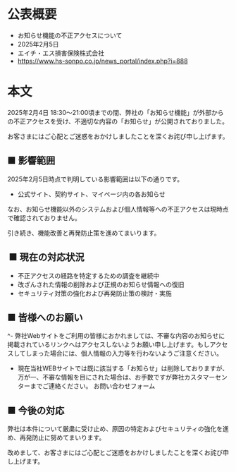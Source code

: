 # 公表概要
- お知らせ機能の不正アクセスについて
- 2025年2月5日
- エイチ・エス損害保険株式会社
- https://www.hs-sonpo.co.jp/news_portal/index.php?i=888

# 本文
2025年2月4日 18:30～21:00頃までの間、弊社の「お知らせ機能」が外部からの不正アクセスを受け、不適切な内容の「お知らせ」が公開されておりました。

お客さまにはご心配とご迷惑をおかけしましたことを深くお詫び申し上げます。

## ■ 影響範囲
2025年2月5日時点で判明している影響範囲は以下の通りです。
- 公式サイト、契約サイト、マイページ内の各お知らせ

なお、お知らせ機能以外のシステムおよび個人情報等への不正アクセスは現時点で確認されておりません。

引き続き、機能改善と再発防止策を進めてまいります。

##  ■ 現在の対応状況
- 不正アクセスの経路を特定するための調査を継続中
- 改ざんされた情報の削除および正規のお知らせ情報への復旧
- セキュリティ対策の強化および再発防止策の検討・実施

## ■ 皆様へのお願い
^- 弊社Webサイトをご利用の皆様におかれましては、不審な内容のお知らせに掲載されているリンクへはアクセスしないようお願い申し上げます。もしアクセスしてしまった場合には、個人情報の入力等を行わないようご注意ください。
- 現在当社WEBサイトでは既に該当する「お知らせ」は削除しておりますが、万が一、不審な情報を目にされた場合は、お手数ですが弊社カスタマーセンターまでご連絡ください。
お問い合わせフォーム

## ■ 今後の対応
弊社は本件について厳粛に受け止め、原因の特定およびセキュリティの強化を進め、再発防止に努めてまいります。

改めまして、お客さまにはご心配とご迷惑をおかけしましたことを深くお詫び申し上げます。
